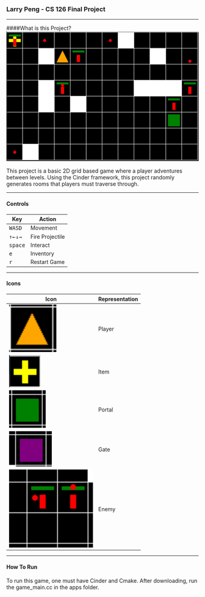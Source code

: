 ### Larry Peng - CS 126 Final Project

---

####What is this Project?
![game](/readme_images/game.png)

This project is a basic 2D grid based game where a player adventures between levels.
Using the Cinder framework, this project randomly generates rooms that players must traverse through. 

---

#### Controls

Key | Action
----|--------
<kbd>W</kbd><kbd>A</kbd><kbd>S</kbd><kbd>D</kbd>|Movement
<kbd>&#8593;</kbd><kbd>&#8592;</kbd><kbd>&#8595;</kbd><kbd>&#8594;</kbd>|Fire Projectile
<kbd>space</kbd>|Interact
<kbd>e</kbd>|Inventory
<kbd>r</kbd>|Restart Game
---
#### Icons
Icon | Representation
----|--------
![player](/readme_images/player.png)|Player
![item](/readme_images/item.png)|Item
![portal](/readme_images/portal.png)|Portal
![gate](/readme_images/gate.png)|Gate
![enemy](/readme_images/enemy.png)|Enemy
---
#### How To Run
To run this game, one must have Cinder and Cmake.
After downloading, run the game_main.cc in the apps folder.


